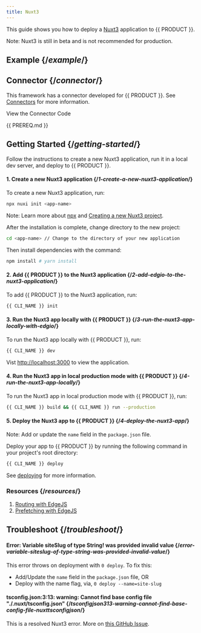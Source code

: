 ```yaml
---
title: Nuxt3
---
```


This guide shows you how to deploy a [Nuxt3](https://v3.nuxtjs.org) application to {{ PRODUCT }}.

Note: Nuxt3 is still in beta and is not recommended for production.

## Example {/*example*/}

<ExampleButtons
  title="Nuxt3"
  siteUrl="https://edgio-community-layer0-nuxt3-example-default.layer0-limelight.link/"
  repoUrl="https://github.com/layer0-docs/layer0-nuxt3-example" 
  deployFromRepo />

## Connector {/*connector*/}

This framework has a connector developed for {{ PRODUCT }}. See [Connectors](connectors) for more information.

<ButtonLink variant="stroke" type="code" withIcon={true} href="https://github.com/layer0-docs/layer0-connectors/tree/main/layer0-nuxt-nitro-connector">
  View the Connector Code
</ButtonLink>

{{ PREREQ.md }}

## Getting Started {/*getting-started*/}

Follow the instructions to create a new Nuxt3 application, run it in a local dev server, and deploy to {{ PRODUCT }}.

#### 1. Create a new Nuxt3 application {/*1-create-a-new-nuxt3-application*/}

To create a new Nuxt3 application, run:

```bash
npx nuxi init <app-name>
```

Note: Learn more about [npx](https://nodejs.dev/learn/the-npx-nodejs-package-runner) and [Creating a new Nuxt3 project](https://v3.nuxtjs.org/getting-started/installation#new-project).

After the installation is complete, change directory to the new project:

```bash
cd <app-name> // Change to the directory of your new application
```

Then install dependencies with the command:

```bash
npm install # yarn install
```

#### 2. Add {{ PRODUCT }} to the Nuxt3 application {/*2-add-edgio-to-the-nuxt3-application*/}

To add {{ PRODUCT }} to the Nuxt3 application, run:

```bash
{{ CLI_NAME }} init
```

#### 3. Run the Nuxt3 app locally with {{ PRODUCT }} {/*3-run-the-nuxt3-app-locally-with-edgio*/}

To run the Nuxt3 app locally with {{ PRODUCT }}, run:

```bash
{{ CLI_NAME }} dev
```

Vist [http://localhost:3000](http://localhost:3000) to view the application.

#### 4. Run the Nuxt3 app in local production mode with {{ PRODUCT }} {/*4-run-the-nuxt3-app-locally*/}

To run the Nuxt3 app in local production mode with {{ PRODUCT }}, run:

```bash
{{ CLI_NAME }} build && {{ CLI_NAME }} run --production
```

#### 5. Deploy the Nuxt3 app to {{ PRODUCT }} {/*4-deploy-the-nuxt3-app*/}

Note: Add or update the `name` field in the `package.json` file.

Deploy your app to {{ PRODUCT }} by running the following command in your project's root directory:

```bash
{{ CLI_NAME }} deploy
```

See [deploying](deploy_apps) for more information.

### Resources {/*resources*/}
1. [Routing with EdgeJS](https://docs.layer0.co/guides/routing)
2. [Prefetching with EdgeJS](https://docs.layer0.co/guides/prefetching)

## Troubleshoot {/*troubleshoot*/}

#### Error: Variable siteSlug of type String! was provided invalid value {/*error-variable-siteslug-of-type-string-was-provided-invalid-value*/}

This error throws on deployment with `0 deploy`. To fix this:
- Add/Update the `name` field in the `package.json` file, OR
- Deploy with the name flag, via, `0 deploy --name=site-slug`

#### tsconfig.json:3:13: warning: Cannot find base config file "./.nuxt/tsconfig.json" {/*tsconfigjson313-warning-cannot-find-base-config-file-nuxttsconfigjson*/}

This is a resolved Nuxt3 error. More on [this GitHub Issue](https://github.com/nuxt/framework/issues/1912).
